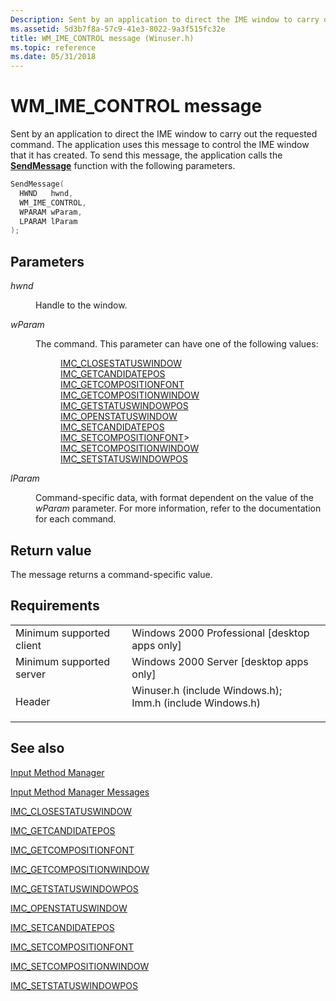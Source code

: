 ```yaml
---
Description: Sent by an application to direct the IME window to carry out the requested command.
ms.assetid: 5d3b7f8a-57c9-41e3-8022-9a3f515fc32e
title: WM_IME_CONTROL message (Winuser.h)
ms.topic: reference
ms.date: 05/31/2018
---
```


# WM_IME_CONTROL message

Sent by an application to direct the IME window to carry out the requested command. The application uses this message to control the IME window that it has created. To send this message, the application calls the [**SendMessage**](/windows/win32/api/winuser/nf-winuser-sendmessage) function with the following parameters.


```C++
SendMessage(
  HWND   hwnd,
  WM_IME_CONTROL, 
  WPARAM wParam,
  LPARAM lParam             
);
```



## Parameters

<dl> <dt>

*hwnd* 
</dt> <dd>

Handle to the window.

</dd> <dt>

*wParam* 
</dt> <dd>

The command. This parameter can have one of the following values:

<dl>
<dd><a href="imc-closestatuswindow.md">IMC_CLOSESTATUSWINDOW</a></dd> 
<dd><a href="imc-getcandidatepos.md">IMC_GETCANDIDATEPOS</a></dd> 
<dd><a href="imc-getcompositionfont.md">IMC_GETCOMPOSITIONFONT</a></dd> 
<dd><a href="imc-getcompositionwindow.md">IMC_GETCOMPOSITIONWINDOW</a></dd> 
<dd><a href="imc-getstatuswindowpos.md">IMC_GETSTATUSWINDOWPOS</a></dd> 
<dd><a href="imc-openstatuswindow.md">IMC_OPENSTATUSWINDOW</a></dd> 
<dd><a href="imc-setcandidatepos.md">IMC_SETCANDIDATEPOS</a></dd> 
<dd><a href="imc-setcompositionfont.md">IMC_SETCOMPOSITIONFONT</a>></dd> 
<dd><a href="imc-setcompositionwindow.md">IMC_SETCOMPOSITIONWINDOW</a></dd> 
<dd><a href="imc-setstatuswindowpos.md">IMC_SETSTATUSWINDOWPOS</a></dd> 
</dl>
</dd>

<dt>

*lParam* 
</dt> <dd>

Command-specific data, with format dependent on the value of the *wParam* parameter. For more information, refer to the documentation for each command.

</dd> </dl>

## Return value

The message returns a command-specific value.

## Requirements



|                                     |                                                                                                                                                                                           |
|-------------------------------------|-------------------------------------------------------------------------------------------------------------------------------------------------------------------------------------------|
| Minimum supported client<br/> | Windows 2000 Professional \[desktop apps only\]<br/>                                                                                                                                |
| Minimum supported server<br/> | Windows 2000 Server \[desktop apps only\]<br/>                                                                                                                                      |
| Header<br/>                   | <dl> <dt>Winuser.h (include Windows.h); </dt> <dt>Imm.h (include Windows.h)</dt> </dl> |



## See also

<dl> <dt>

[Input Method Manager](input-method-manager.md)
</dt> <dt>

[Input Method Manager Messages](input-method-manager-messages.md)
</dt> <dt>

[IMC_CLOSESTATUSWINDOW](imc-closestatuswindow.md)
</dt> <dt>

[IMC_GETCANDIDATEPOS](imc-getcandidatepos.md)
</dt> <dt>

[IMC_GETCOMPOSITIONFONT](imc-getcompositionfont.md)
</dt> <dt>

[IMC_GETCOMPOSITIONWINDOW](imc-getcompositionwindow.md)
</dt> <dt>

[IMC_GETSTATUSWINDOWPOS](imc-getstatuswindowpos.md)
</dt> <dt>

[IMC_OPENSTATUSWINDOW](imc-openstatuswindow.md)
</dt> <dt>

[IMC_SETCANDIDATEPOS](imc-setcandidatepos.md)
</dt> <dt>

[IMC_SETCOMPOSITIONFONT](imc-setcompositionfont.md)
</dt> <dt>

[IMC_SETCOMPOSITIONWINDOW](imc-setcompositionwindow.md)
</dt> <dt>

[IMC_SETSTATUSWINDOWPOS](imc-setstatuswindowpos.md)
</dt> </dl>

 

 